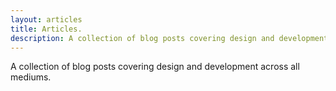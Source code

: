 ```yaml
---
layout: articles
title: Articles.
description: A collection of blog posts covering design and development across all mediums
---
```


<p>A collection of blog posts covering design and development across all mediums.</p>

